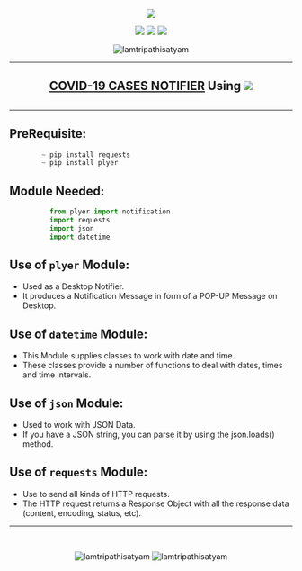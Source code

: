 <p align="center">
<img src="https://icons.iconarchive.com/icons/iconshock/real-vista-education/128/laboratory-icon.png" />
</p>

<p align="center">
<img src="https://forthebadge.com/images/badges/for-you.svg" />
<img src="http://ForTheBadge.com/images/badges/made-with-python.svg" />
<img src="https://forthebadge.com/images/badges/built-by-developers.svg" />
</p>

<p align="center">
  <img src="https://profile-counter.glitch.me/{Covid_Cases_Notifier}/count.svg" alt=Iamtripathisatyam />
</p>

_______________________________

## <h2 align="center"><a href="https://github.com/Iamtripathisatyam/Covid_Cases_Notifier/blob/main/Covid_19_Cases.py">COVID-19 CASES NOTIFIER</a> Using <img src="https://icons.iconarchive.com/icons/papirus-team/papirus-apps/48/python-icon.png"><h2/>
_______________________________

## PreRequisite:
```python
        ~ pip install requests
        ~ pip install plyer
```
             
## Module Needed:
```python 
          from plyer import notification
          import requests
          import json
          import datetime          
```
## Use of `plyer` Module:
   - Used as a Desktop Notifier. 
   - It produces a Notification Message in form of a POP-UP Message on Desktop.
       
## Use of `datetime` Module:
   - This Module supplies classes to work with date and time.
   - These classes provide a number of functions to deal with dates, times and time intervals.
## Use of `json` Module:
   - Used to work with JSON Data. 
   - If you have a JSON string, you can parse it by using the json.loads() method.
## Use of `requests` Module:
   - Use to send all kinds of HTTP requests. 
   - The HTTP request returns a Response Object with all the response data (content, encoding, status, etc).
______________________________

<br/>
<p align="center">
<img src="https://badges.pufler.dev/updated/Iamtripathisatyam/Covid_Cases_Notifier?style=for-the-badge&logo=github&logoColor=yellow" alt=Iamtripathisatyam />
<img src="https://badges.pufler.dev/created/Iamtripathisatyam/Covid_Cases_Notifier?style=for-the-badge&logo=github&logoColor=yellow" alt=Iamtripathisatyam />
</p>
